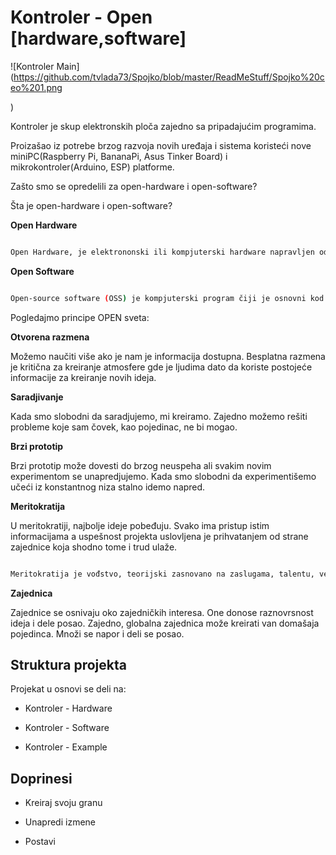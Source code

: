# Kontroler - Open [hardware,software]

![Kontroler Main](https://github.com/tvlada73/Spojko/blob/master/ReadMeStuff/Spojko%20ceo%201.png
)

Kontroler je skup elektronskih ploča zajedno sa pripadajućim programima.

Proizašao iz potrebe brzog razvoja novih uređaja i sistema koristeći nove miniPC(Raspberry Pi, BananaPi, Asus Tinker Board) i mikrokontroler(Arduino, ESP) platforme.


Zašto smo se opredelili za open-hardware i open-software?

Šta je open-hardware i open-software?

**Open Hardware**
```sh
Open Hardware, je elektrononski ili kompjuterski hardware napravljen od tehnickih i drugih informacija koje mogu biti kopirane i licencirane ali se ipak daju javnosti besplatno. Takve informacije mogu da budu u vidu dokumentacije, šematskih crteža, tehničkih crteža, liste delova itd.
```

  **Open Software**
```sh
Open-source software (OSS) je kompjuterski program čiji je osnovni kod dat javnosti sa licencom kojom se držaocu licence daje pravo da kod studira, menja, i distribuira trećim licima.
```

Pogledajmo principe OPEN sveta:

**Otvorena razmena**
Možemo naučiti više ako je nam je informacija dostupna. Besplatna razmena je kritična za kreiranje atmosfere gde je ljudima dato da koriste postojeće informacije za kreiranje novih ideja.

**Saradjivanje**
Kada smo slobodni da saradjujemo, mi kreiramo. Zajedno možemo rešiti probleme koje sam čovek, kao pojedinac, ne bi mogao.

**Brzi prototip**
Brzi prototip može dovesti do brzog neuspeha ali svakim novim experimentom se unapredjujemo. Kada smo slobodni da experimentišemo učeći iz konstantnog niza stalno idemo napred.


**Meritokratija**
U meritokratiji, najbolje ideje pobeđuju. Svako ima pristup istim informacijama a uspešnost projekta uslovljena je prihvatanjem od strane zajednice koja shodno tome i trud ulaže.
```sh
Meritokratija je vođstvo, teorijski zasnovano na zaslugama, talentu, veštini, inteligenciji i drugim relevantnim veštinama, pre nego na nasleđu(aristokratija), bogatstvuu(plutokratija) ili volji većine(demokratija).
```

**Zajednica**
Zajednice se osnivaju oko zajedničkih interesa. One donose raznovrsnost ideja i dele posao. Zajedno, globalna zajednica može kreirati van domašaja pojedinca. Množi se napor i deli se posao.


## Struktura projekta

Projekat u osnovi se deli na:
* Kontroler - Hardware
* Kontroler - Software
* Kontroler - Example




## Doprinesi

* Kreiraj svoju granu
* Unapredi izmene
* Postavi





